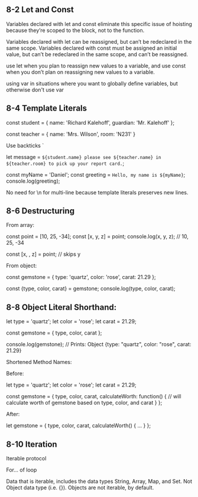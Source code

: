
8-2 Let and Const
-----------------

Variables declared with let and const eliminate this specific issue of hoisting because they’re scoped to the block, not to the function.

Variables declared with let can be reassigned, but can’t be redeclared in the same scope.
Variables declared with const must be assigned an initial value, but can’t be redeclared in the same scope, and can’t be reassigned.

use let when you plan to reassign new values to a variable, and
use const when you don’t plan on reassigning new values to a variable.

using var in situations where you want to globally define variables, but otherwise don't use var

8-4 Template Literals
---------------------

const student = {
  name: 'Richard Kalehoff',
  guardian: 'Mr. Kalehoff'
};

const teacher = {
  name: 'Mrs. Wilson',
  room: 'N231'
}

Use backticks `

let message = `${student.name} please see ${teacher.name} in ${teacher.room} to pick up your report card.`;

const myName = 'Daniel';
const greeting = `Hello, my name is ${myName}`;
console.log(greeting);

No need for \n for multi-line because template literals preserves new lines.

8-6 Destructuring
-----------------

From array:

const point = [10, 25, -34];
const [x, y, z] = point;
console.log(x, y, z); // 10, 25, -34

const [x, , z] = point; // skips y

From object:

const gemstone = {
  type: 'quartz',
  color: 'rose',
  carat: 21.29
};

const {type, color, carat} = gemstone;
console.log(type, color, carat);


8-8 Object Literal Shorthand:
-----------------------------

let type = 'quartz';
let color = 'rose';
let carat = 21.29;

const gemstone = {
  type, color, carat
};  

console.log(gemstone); // Prints: Object {type: "quartz", color: "rose", carat: 21.29}


Shortened Method Names:

Before:

let type = 'quartz';
let color = 'rose';
let carat = 21.29;

const gemstone = {
  type,
  color,
  carat,
  calculateWorth: function() {
    // will calculate worth of gemstone based on type, color, and carat
  }
};

After:

let gemstone = {
  type,
  color,
  carat,
  calculateWorth() { ... }
};



8-10 Iteration
--------------

Iterable protocol

For... of loop

Data that is iterable, includes the data types String, Array, Map, and Set. Not Object data type (i.e. {}). Objects are not iterable, by default.

